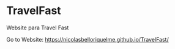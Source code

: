 # TravelFast
Website para Travel Fast

Go to Website: https://nicolasbelloriquelme.github.io/TravelFast/
